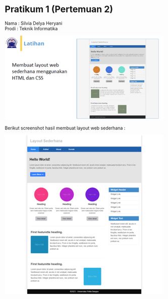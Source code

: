 # Pratikum 1 (Pertemuan 2)

Nama   : Silvia Delya Heryani\
Prodi  : Teknik Informatika

![Gambar 1](gambar/3.png)

Berikut screenshot hasil membuat layout web sederhana :

![Gambar 2](gambar/2.png)